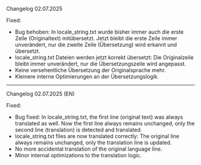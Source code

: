 Changelog 02.07.2025

Fixed:
- Bug behoben: In locale_string.txt wurde bisher immer auch die erste Zeile (Originaltext) mitübersetzt. Jetzt bleibt die erste Zeile immer unverändert, nur die zweite Zeile (Übersetzung) wird erkannt und übersetzt.
- locale_string.txt Dateien werden jetzt korrekt übersetzt: Die Originalzeile bleibt immer unverändert, nur die Übersetzungszeile wird angepasst.
- Keine versehentliche Übersetzung der Originalsprache mehr.
- Kleinere interne Optimierungen an der Übersetzungslogik.


---

Changelog 02.07.2025 (EN)

Fixed:
- Bug fixed: In locale_string.txt, the first line (original text) was always translated as well. Now the first line always remains unchanged, only the second line (translation) is detected and translated.
- locale_string.txt files are now translated correctly: The original line always remains unchanged, only the translation line is updated.
- No more accidental translation of the original language line.
- Minor internal optimizations to the translation logic.
